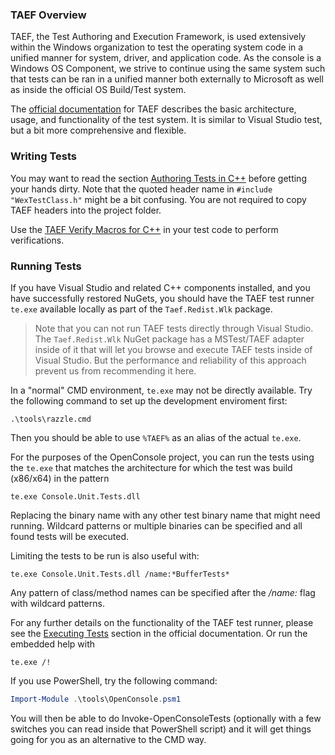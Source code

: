 ### TAEF Overview ###

TAEF, the Test Authoring and Execution Framework, is used extensively within the Windows organization to test the operating system code in a unified manner for system, driver, and application code. As the console is a Windows OS Component, we strive to continue using the same system such that tests can be ran in a unified manner both externally to Microsoft as well as inside the official OS Build/Test system.

The [official documentation](https://docs.microsoft.com/en-us/windows-hardware/drivers/taef/) for TAEF describes the basic architecture, usage, and functionality of the test system. It is similar to Visual Studio test, but a bit more comprehensive and flexible.

### Writing Tests

You may want to read the section [Authoring Tests in C++](https://docs.microsoft.com/en-us/windows-hardware/drivers/taef/authoring-tests-in-c--) before getting your hands dirty. Note that the quoted header name in `#include "WexTestClass.h"` might be a bit confusing. You are not required to copy TAEF headers into the project folder.

Use the [TAEF Verify Macros for C++](https://docs.microsoft.com/en-us/windows-hardware/drivers/taef/verify) in your test code to perform verifications.

### Running Tests

If you have Visual Studio and related C++ components installed, and you have successfully restored NuGets, you should have the TAEF test runner `te.exe` available locally as part of the `Taef.Redist.Wlk` package.

> Note that you can not run TAEF tests directly through Visual Studio. The `Taef.Redist.Wlk` NuGet package has a MSTest/TAEF adapter inside of it that will let you browse and execute TAEF tests inside of Visual Studio. But the performance and reliability of this approach prevent us from recommending it here.

In a "normal" CMD environment, `te.exe` may not be directly available. Try the following command to set up the development enviroment first:

```shell
.\tools\razzle.cmd
```

Then you should be able to use `%TAEF%` as an alias of the actual `te.exe`.

For the purposes of the OpenConsole project, you can run the tests using the `te.exe` that matches the architecture for which the test was build (x86/x64) in the pattern

	te.exe Console.Unit.Tests.dll

Replacing the binary name with any other test binary name that might need running. Wildcard patterns or multiple binaries can be specified and all found tests will be executed.

Limiting the tests to be run is also useful with:

	te.exe Console.Unit.Tests.dll /name:*BufferTests*

Any pattern of class/method names can be specified after the */name:* flag with wildcard patterns.

For any further details on the functionality of the TAEF test runner, please see the [Executing Tests](https://docs.microsoft.com/en-us/windows-hardware/drivers/taef/executing-tests) section in the official documentation. Or run the embedded help with

	te.exe /!

If you use PowerShell, try the following command:

```powershell
Import-Module .\tools\OpenConsole.psm1
```

You will then be able to do Invoke-OpenConsoleTests (optionally with a few switches you can read inside that PowerShell script) and it will get things going for you as an alternative to the CMD way.
